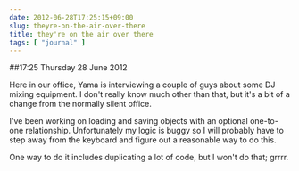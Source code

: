 ```yaml
---
date: 2012-06-28T17:25:15+09:00
slug: theyre-on-the-air-over-there
title: they're on the air over there
tags: [ "journal" ]
---
```


##17:25 Thursday 28 June 2012

Here in our office, Yama is interviewing a couple of guys about some DJ mixing equipment. I don't really know much other than that, but it's a bit of a change from the normally silent office.

 

I've been working on loading and saving objects with an optional one-to-one relationship. Unfortunately my logic is buggy so I will probably have to step away from the keyboard and figure out a reasonable way to do this.

 

One way to do it includes duplicating a lot of code, but I won't do that; grrrr.
